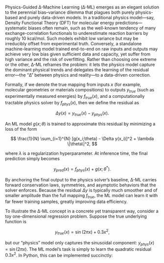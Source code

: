 Physics-Guided Δ-Machine Learning (Δ-ML) emerges as an elegant solution to the perennial bias–variance dilemma that plagues both purely physics-based and purely data-driven models. In a traditional physics model—say, Density Functional Theory (DFT) for molecular energy predictions—systematic biases often remain, such as the well-known tendency of many exchange-correlation functionals to underestimate reaction barriers by roughly 10 kcal/mol. Such models exhibit low variance but may be irreducibly offset from experimental truth. Conversely, a standalone machine-learning model trained end-to-end on raw inputs and outputs may achieve very low bias given sufficient data and capacity, yet suffer from high variance and the risk of overfitting. Rather than choosing one extreme or the other, Δ-ML reframes the problem: it lets the physics model capture the dominant physical trends and delegates the learning of the residual error—the “Δ” between physics and reality—to a data-driven correction.

Formally, if we denote the true mapping from inputs 
$x$ (for example, molecular geometries or materials compositions) to outputs 
$y_{true}$ (such as experimentally measured energies) by 
$f_{true}(x)$, and a computationally tractable physics solver by 
$f_{phys}(x)$, then we define the residual as

$$
\Delta y(x) = y_{true}(x) - y_{phys}(x).
$$

An ML model 
$g(x;\theta)$ is trained to approximate this residual by minimizing a loss of the form

$$
\frac{1}{N} \sum_{i=1}^{N} [g(x_i;\theta) - \Delta y(x_i)]^2 + \lambda \|\theta\|^2,
$$

where 
$\lambda$ is a regularization hyperparameter. At inference time, the final prediction simply becomes

$$
y_{pred}(x) = f_{phys}(x) + g(x;\theta^*).
$$

By anchoring the final output to the physics solver’s baseline, Δ-ML carries forward conservation laws, symmetries, and asymptotic behaviors that the solver enforces. Because the residual 
$\Delta y$ is typically much smoother and of smaller amplitude than the full mapping 
$f_{true}$, the ML model can learn it with far fewer training samples, greatly improving data efficiency.

To illustrate the Δ-ML concept in a concrete yet transparent way, consider a toy one-dimensional regression problem. Suppose the true underlying function is

$$
y_{true}(x) = \sin(2\pi x) + 0.3x^2,
$$

but our “physics” model only captures the sinusoidal component: 
$y_{phys}(x) = \sin(2\pi x)$. The ML model’s task is simply to learn the quadratic residual 
$0.3x^2$. In Python, this can be implemented succinctly:
